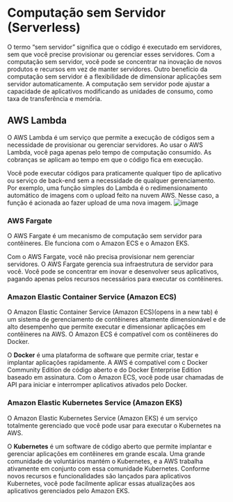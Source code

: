 # Computação sem Servidor (Serverless)
O termo “sem servidor” significa que o código é executado em servidores, sem que você precise provisionar ou gerenciar esses servidores. 
Com a computação sem servidor, você pode se concentrar na inovação de novos produtos e recursos em vez de manter servidores.
Outro benefício da computação sem servidor é a flexibilidade de dimensionar aplicações sem servidor automaticamente. 
A computação sem servidor pode ajustar a capacidade de aplicativos modificando as unidades de consumo, como taxa de transferência e memória. 

## AWS Lambda
O AWS Lambda é um serviço que permite a execução de códigos sem a necessidade de provisionar ou gerenciar servidores. 
Ao usar o AWS Lambda, você paga apenas pelo tempo de computação consumido. 
As cobranças se aplicam ao tempo em que o código fica em execução. 

Você pode executar códigos para praticamente qualquer tipo de aplicativo ou serviço de back-end sem a necessidade de qualquer gerenciamento. 
Por exemplo, uma função simples do Lambda é o redimensionamento automático de imagens com o upload feito na nuvem AWS. 
Nesse caso, a função é acionada ao fazer upload de uma nova imagem. 
![image](https://github.com/luane-loureiro/EscolaDaNuvem-AWS/assets/100947092/8046778b-6bf0-467f-868e-8345dce8ffbd)



### AWS Fargate
O AWS Fargate é um mecanismo de computação sem servidor para contêineres. Ele funciona com o Amazon ECS e o Amazon EKS. 

Com o AWS Fargate, você não precisa provisionar nem gerenciar servidores. 
O AWS Fargate gerencia sua infraestrutura de servidor para você. 
Você pode se concentrar em inovar e desenvolver seus aplicativos, pagando apenas pelos recursos necessários para executar os contêineres.

### Amazon Elastic Container Service (Amazon ECS)
O Amazon Elastic Container Service (Amazon ECS)(opens in a new tab) é um sistema de gerenciamento de contêineres altamente dimensionável e de alto desempenho que permite executar e dimensionar aplicações em contêineres na AWS. 
O Amazon ECS é compatível com os contêineres do Docker. 

O **Docker** é uma plataforma de software que permite criar, testar e implantar aplicações rapidamente. 
A AWS é compatível com c Docker Community Edition de código aberto e do Docker Enterprise Edition baseado em assinatura. 
Com o Amazon ECS, você pode usar chamadas de API para iniciar e interromper aplicativos ativados pelo Docker.

### Amazon Elastic Kubernetes Service (Amazon EKS)
O Amazon Elastic Kubernetes Service (Amazon EKS) é um serviço totalmente gerenciado que você pode usar para executar o Kubernetes na AWS. 

O **Kubernetes** é um software de código aberto que permite implantar e gerenciar aplicações em contêineres em grande escala. Uma grande comunidade de voluntários mantém o Kubernetes, e a AWS trabalha ativamente em conjunto com essa comunidade Kubernetes. Conforme novos recursos e funcionalidades são lançados para aplicativos Kubernetes, você pode facilmente aplicar essas atualizações aos aplicativos gerenciados pelo Amazon EKS.










